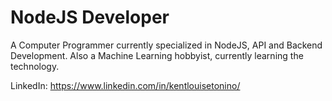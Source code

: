 # NodeJS Developer
A Computer Programmer currently specialized in NodeJS, API and Backend Development. Also a Machine Learning hobbyist, currently learning the technology.

LinkedIn: https://www.linkedin.com/in/kentlouisetonino/
